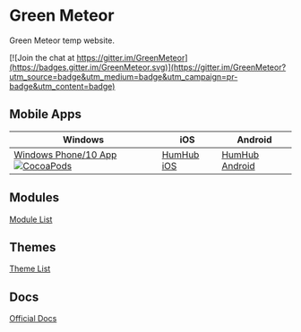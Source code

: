# Green Meteor
Green Meteor temp website.

[![Join the chat at https://gitter.im/GreenMeteor](https://badges.gitter.im/GreenMeteor.svg)](https://gitter.im/GreenMeteor?utm_source=badge&utm_medium=badge&utm_campaign=pr-badge&utm_content=badge)

## Mobile Apps

| Windows | iOS | Android |
| --- | --- | --- |
| [Windows Phone/10 App](https://github.com/GreenMeteor/humhub-windows-10-app) [![CocoaPods](https://img.shields.io/badge/Latest%20Release-v1.0.1.0-brightgreen.svg)](https://github.com/GreenMeteor/humhub-windows-10-app/releases/latest) | [HumHub iOS](https://github.com/GreenMeteor/humhub-ios) | [HumHub Android](https://github.com/GreenMeteor/humhub-android) |


## Modules
[Module List](https://GreenMeteor.github.io/Modules/)

## Themes
[Theme List](https://GreenMeteor.github.io/Themes/)

## Docs
[Official Docs](https://greenmeteor.github.io/docs/)
